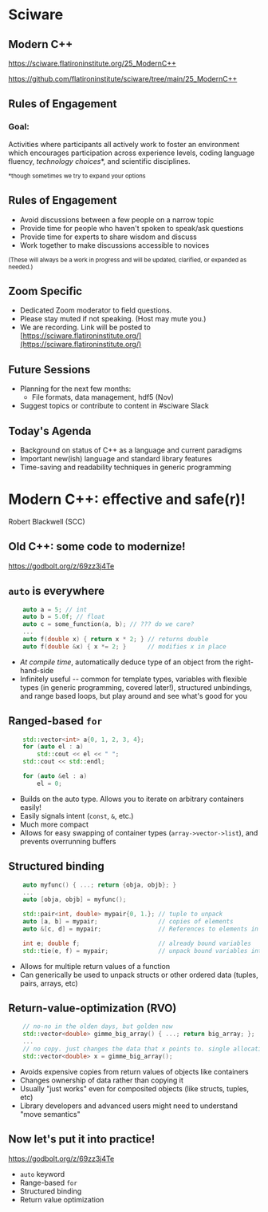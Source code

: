 # Sciware

## Modern C++

https://sciware.flatironinstitute.org/25_ModernC++

https://github.com/flatironinstitute/sciware/tree/main/25_ModernC++


## Rules of Engagement

### Goal:

Activities where participants all actively work to foster an environment which encourages participation across experience levels, coding language fluency, *technology choices*\*, and scientific disciplines.

<small>\*though sometimes we try to expand your options</small>


## Rules of Engagement

- Avoid discussions between a few people on a narrow topic
- Provide time for people who haven't spoken to speak/ask questions
- Provide time for experts to share wisdom and discuss
- Work together to make discussions accessible to novices

<small>
(These will always be a work in progress and will be updated, clarified, or expanded as needed.)
</small>


## Zoom Specific

- Dedicated Zoom moderator to field questions.
- Please stay muted if not speaking. (Host may mute you.)
- We are recording. Link will be posted to [https://sciware.flatironinstitute.org/](https://sciware.flatironinstitute.org/)


## Future Sessions

- Planning for the next few months:
   - File formats, data management, hdf5 (Nov)
- Suggest topics or contribute to content in #sciware Slack


## Today's Agenda

- Background on status of C++ as a language and current paradigms
- Important new(ish) language and standard library features
- Time-saving and readability techniques in generic programming



# Modern C++: effective and safe(r)!

Robert Blackwell (SCC)


## Old C++: some code to modernize!

https://godbolt.org/z/69zz3j4Te


## `auto` is everywhere

```c++
    auto a = 5; // int
    auto b = 5.0f; // float
    auto c = some_function(a, b); // ??? do we care?
    ...
    auto f(double x) { return x * 2; } // returns double
    auto f(double &x) { x *= 2; }      // modifies x in place
```

* *At compile time*, automatically deduce type of an object from the right-hand-side
* Infinitely useful -- common for template types, variables with flexible types (in generic
  programming, covered later!), structured unbindings, and range based loops, but play around
  and see what's good for you


## Ranged-based `for`

```c++
    std::vector<int> a{0, 1, 2, 3, 4};
    for (auto el : a)
        std::cout << el << " ";
    std::cout << std::endl;

    for (auto &el : a)
        el = 0;
```

* Builds on the auto type. Allows you to iterate on arbitrary containers easily!
* Easily signals intent (`const`, `&`, etc.)
* Much more compact
* Allows for easy swapping of container types (`array->vector->list`), and prevents overrunning buffers


## Structured binding

```c++
    auto myfunc() { ...; return {obja, objb}; }
    ...
    auto [obja, objb] = myfunc();

    std::pair<int, double> mypair{0, 1.}; // tuple to unpack
    auto [a, b] = mypair;                 // copies of elements
    auto &[c, d] = mypair;                // References to elements in mypair

    int e; double f;                      // already bound variables
    std::tie(e, f) = mypair;              // unpack bound variables into copies
```

* Allows for multiple return values of a function
* Can generically be used to unpack structs or other ordered data (tuples, pairs, arrays, etc)


## Return-value-optimization (RVO)

```c++
    // no-no in the olden days, but golden now
    std::vector<double> gimme_big_array() { ...; return big_array; };
    ...
    // no copy. just changes the data that x points to. single allocation and no copy.
    std::vector<double> x = gimme_big_array();
```

* Avoids expensive copies from return values of objects like containers
* Changes ownership of data rather than copying it
* Usually "just works" even for composited objects (like structs, tuples, etc)
* Library developers and advanced users might need to understand "move semantics"


## Now let's put it into practice!

https://godbolt.org/z/69zz3j4Te

* `auto` keyword
* Range-based `for`
* Structured binding
* Return value optimization
